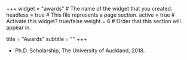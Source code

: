 +++
widget = "awards"  # The name of the widget that you created.
headless = true  # This file represents a page section.
active = true  # Activate this widget? true/false
weight = 6  # Order that this section will appear in.

title = "Awards"
subtitle = ""
+++

- Ph.D. Scholarship, The University of Auckland, 2018.
